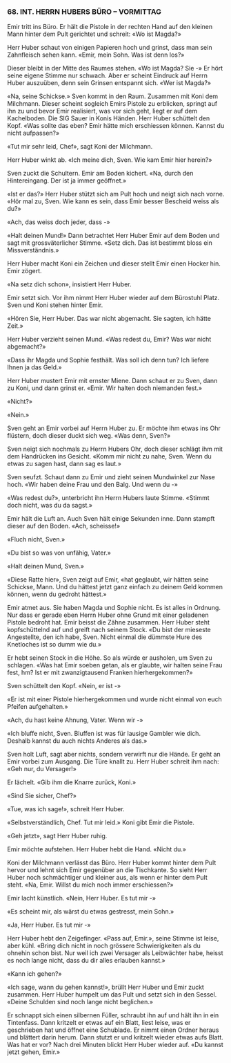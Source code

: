 ### 68. INT. HERRN HUBERS BÜRO – VORMITTAG

Emir tritt ins Büro. Er hält die Pistole in der rechten Hand auf den kleinen Mann hinter dem Pult gerichtet und schreit: «Wo ist Magda?»

Herr Huber schaut von einigen Papieren hoch und grinst, dass man sein Zahnfleisch sehen kann. «Emir, mein Sohn. Was ist denn los?»

Dieser bleibt in der Mitte des Raumes stehen. «Wo ist Magda? Sie -» Er hört seine eigene Stimme nur schwach. Aber er scheint Eindruck auf Herrn Huber auszuüben, denn sein Grinsen entspannt sich. «Wer ist Magda?»

«Na, seine Schickse.» Sven kommt in den Raum. Zusammen mit Koni dem Milchmann. Dieser scheint sogleich Emirs Pistole zu erblicken, springt auf ihn zu und bevor Emir realisiert, was vor sich geht, liegt er auf dem Kachelboden. Die SIG Sauer in Konis Händen. Herr Huber schüttelt den Kopf. «Was sollte das eben? Emir hätte mich erschiessen können. Kannst du nicht aufpassen?»

«Tut mir sehr leid, Chef», sagt Koni der Milchmann.

Herr Huber winkt ab. «Ich meine dich, Sven. Wie kam Emir hier herein?» 

Sven zuckt die Schultern. Emir am Boden kichert. «Na, durch den Hintereingang. Der ist ja immer geöffnet.»

«Ist er das?» Herr Huber stützt sich am Pult hoch und neigt sich nach vorne. «Hör mal zu, Sven. Wie kann es sein, dass Emir besser Bescheid weiss als du?»

«Ach, das weiss doch jeder, dass -»

«Halt deinen Mund!» Dann betrachtet Herr Huber Emir auf dem Boden und sagt mit grossväterlicher Stimme. «Setz dich. Das ist bestimmt bloss ein Missverständnis.»

Herr Huber macht Koni ein Zeichen und dieser stellt Emir einen Hocker hin. Emir zögert.

«Na setz dich schon», insistiert Herr Huber. 

Emir setzt sich. Vor ihm nimmt Herr Huber wieder auf dem Bürostuhl Platz. Sven und Koni stehen hinter Emir. 

«Hören Sie, Herr Huber. Das war nicht abgemacht. Sie sagten, ich hätte Zeit.»

Herr Huber verzieht seinen Mund. «Was redest du, Emir? Was war nicht abgemacht?»

«Dass ihr Magda und Sophie festhält. Was soll ich denn tun? Ich liefere Ihnen ja das Geld.»

Herr Huber mustert Emir mit ernster Miene. Dann schaut er zu Sven, dann zu Koni, und dann grinst er. «Emir. Wir halten doch niemanden fest.»

«Nicht?»

«Nein.»

Sven geht an Emir vorbei auf Herrn Huber zu. Er möchte ihm etwas ins Ohr flüstern, doch dieser duckt sich weg. «Was denn, Sven?»

Sven neigt sich nochmals zu Herrn Hubers Ohr, doch dieser schlägt ihm mit dem Handrücken ins Gesicht. «Komm mir nicht zu nahe, Sven. Wenn du etwas zu sagen hast, dann sag es laut.»

Sven seufzt. Schaut dann zu Emir und zieht seinen Mundwinkel zur Nase hoch. «Wir haben deine Frau und den Balg. Und wenn du -»

«Was redest du?», unterbricht ihn Herrn Hubers laute Stimme. «Stimmt doch nicht, was du da sagst.»

Emir hält die Luft an. Auch Sven hält einige Sekunden inne. Dann stampft dieser auf den Boden. «Ach, scheisse!»

«Fluch nicht, Sven.»

«Du bist so was von unfähig, Vater.»

«Halt deinen Mund, Sven.»

«Diese Ratte hier», Sven zeigt auf Emir, «hat geglaubt, wir hätten seine Schickse, Mann. Und du hättest jetzt ganz einfach zu deinem Geld kommen können, wenn du gedroht hättest.»

Emir atmet aus. Sie haben Magda und Sophie nicht. Es ist alles in Ordnung. Nur dass er gerade eben Herrn Huber ohne Grund mit einer geladenen Pistole bedroht hat. Emir beisst die Zähne zusammen. Herr Huber steht kopfschüttelnd auf und greift nach seinem Stock. «Du bist der mieseste Angestellte, den ich habe, Sven. Nicht einmal die dümmste Hure des Knetloches ist so dumm wie du.»

Er hebt seinen Stock in die Höhe. So als würde er ausholen, um Sven zu schlagen. «Was hat Emir soeben getan, als er glaubte, wir halten seine Frau fest, hm? Ist er mit zwanzigtausend Franken hierhergekommen?»

Sven schüttelt den Kopf. «Nein, er ist -»

«Er ist mit einer Pistole hierhergekommen und wurde nicht einmal von euch Pfeifen aufgehalten.»

«Ach, du hast keine Ahnung, Vater. Wenn wir -»

«Ich bluffe nicht, Sven. Bluffen ist was für lausige Gambler wie dich. Deshalb kannst du auch nichts Anderes als das.»

Sven holt Luft, sagt aber nichts, sondern verwirft nur die Hände. Er geht an Emir vorbei zum Ausgang. Die Türe knallt zu. Herr Huber schreit ihm nach: «Geh nur, du Versager!»

Er lächelt. «Gib ihm die Knarre zurück, Koni.»

«Sind Sie sicher, Chef?»

«Tue, was ich sage!», schreit Herr Huber.

«Selbstverständlich, Chef. Tut mir leid.» Koni gibt Emir die Pistole.

«Geh jetzt», sagt Herr Huber ruhig.

Emir möchte aufstehen. Herr Huber hebt die Hand. «Nicht du.»

Koni der Milchmann verlässt das Büro. Herr Huber kommt hinter dem Pult hervor und lehnt sich Emir gegenüber an die Tischkante. So sieht Herr Huber noch schmächtiger und kleiner aus, als wenn er hinter dem Pult steht. «Na, Emir. Willst du mich noch immer erschiessen?»

Emir lacht künstlich. «Nein, Herr Huber. Es tut mir -»

«Es scheint mir, als wärst du etwas gestresst, mein Sohn.»

«Ja, Herr Huber. Es tut mir -»

Herr Huber hebt den Zeigefinger. «Pass auf, Emir.», seine Stimme ist leise, aber kühl. «Bring dich nicht in noch grössere Schwierigkeiten als du ohnehin schon bist. Nur weil ich zwei Versager als Leibwächter habe, heisst es noch lange nicht, dass du dir alles erlauben kannst.»

«Kann ich gehen?»

«Ich sage, wann du gehen kannst!», brüllt Herr Huber und Emir zuckt zusammen. Herr Huber humpelt um das Pult und setzt sich in den Sessel. «Deine Schulden sind noch lange nicht beglichen.»

Er schnappt sich einen silbernen Füller, schraubt ihn auf und hält ihn in ein Tintenfass. Dann kritzelt er etwas auf ein Blatt, liest leise, was er geschrieben hat und öffnet eine Schublade. Er nimmt einen Ordner heraus und blättert darin herum. Dann stutzt er und kritzelt wieder etwas aufs Blatt. Was hat er vor? Nach drei Minuten blickt Herr Huber wieder auf. «Du kannst jetzt gehen, Emir.»